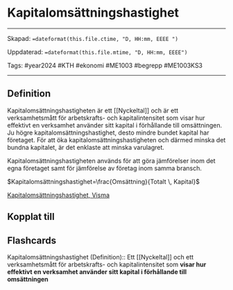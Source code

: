 # Kapitalomsättningshastighet

---

Skapad: `=dateformat(this.file.ctime, "D, HH:mm, EEEE ")`

Uppdaterad: `=dateformat(this.file.mtime, "D, HH:mm, EEEE")`

Tags: #year2024 #KTH #ekonomi #ME1003 #begrepp #ME1003KS3

---

## Definition

Kapitalomsättningshastigheten är ett [[Nyckeltal]] och är ett verksamhetsmått för arbetskrafts- och kapitalintensitet som visar hur effektivt en verksamhet använder sitt kapital i förhållande till omsättningen. Ju högre kapitalomsättningshastighet, desto mindre bundet kapital har företaget. För att öka kapitalomsättningshastigheten och därmed minska det bundna kapitalet, är det enklaste att minska varulagret.

Kapitalomsättningshastigheten används för att göra jämförelser inom det egna företaget samt för jämförelse av företag inom samma bransch.

$Kapitalomsättningshastighet=\frac{Omsättning}{Totalt \, Kapital}$

[Kapitalomsättningshastighet, Visma](https://vismaspcs.se/ekonomiska-termer/vad-ar-kapitalomsattningshastighet)

## Kopplat till

## Flashcards

Kapitalomsättningshastighet (Definition):: Ett [[Nyckeltal]] och ett verksamhetsmått för arbetskrafts- och kapitalintensitet som **visar hur effektivt en verksamhet använder sitt kapital i förhållande till omsättningen**
<!--SR:!2024-03-09,3,230!2024-03-12,6,268-->
